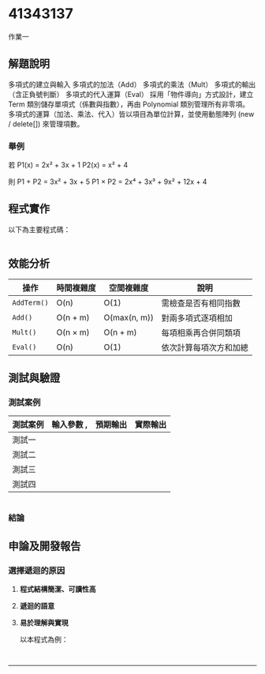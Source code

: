 
# 41343137

作業一

## 解題說明

多項式的建立與輸入
多項式的加法（Add）
多項式的乘法（Mult）
多項式的輸出（含正負號判斷）
多項式的代入運算（Eval）
採用「物件導向」方式設計，建立 Term 類別儲存單項式（係數與指數），再由 Polynomial 類別管理所有非零項。
多項式的運算（加法、乘法、代入）皆以項目為單位計算，並使用動態陣列 (new / delete[]) 來管理項數。
### 舉例

若
P1(x) = 2x² + 3x + 1
P2(x) = x² + 4

則
P1 + P2 = 3x² + 3x + 5
P1 × P2 = 2x⁴ + 3x³ + 9x² + 12x + 4
## 程式實作

以下為主要程式碼：

```cpp

```

## 效能分析

| 操作          | 時間複雜度    | 空間複雜度        | 說明          |
| ----------- | -------- | ------------ | ----------- |
| `AddTerm()` | O(n)     | O(1)         | 需檢查是否有相同指數  |
| `Add()`     | O(n + m) | O(max(n, m)) | 對兩多項式逐項相加   |
| `Mult()`    | O(n × m) | O(n + m)     | 每項相乘再合併同類項  |
| `Eval()`    | O(n)     | O(1)         | 依次計算每項次方和加總 |


## 測試與驗證

### 測試案例

| 測試案例 | 輸入參數 $,$ | 預期輸出 | 實際輸出 |
|----------|--------------|----------|----------|
| 測試一   |       |        |       |
| 測試二   |       |         |        |
| 測試三   |       |         |         |
| 測試四   |       |        |       |

```
```

### 結論


   

## 申論及開發報告

### 選擇遞迴的原因

1. **程式結構簡潔、可讀性高**  

2. **遞迴的語意**  


3. **易於理解與實現**  
   
   以本程式為例：  
 ```cpp
  
   ```



















------------------------------------------------------------------------------------------------------------------------------------------------------------------


